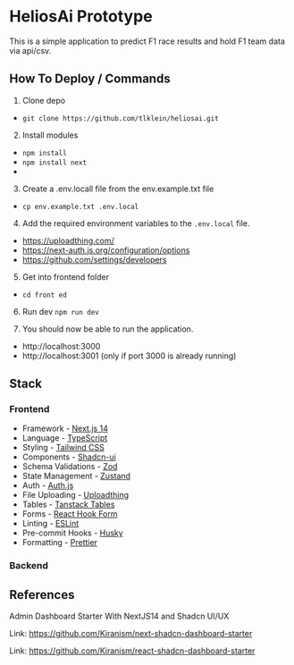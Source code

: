 # HeliosAi Prototype

This is a simple application to predict F1 race results and hold F1 team data via api/csv. 


## How To Deploy / Commands
1. Clone depo
- `git clone https://github.com/tlklein/heliosai.git`

2. Install modules
- `npm install`
- `npm install next`
- 

3. Create a .env.locall file from the env.example.txt file
- `cp env.example.txt .env.local`

4. Add the required environment variables to the `.env.local` file.
- https://uploadthing.com/
- https://next-auth.js.org/configuration/options
- https://github.com/settings/developers 

5. Get into frontend folder
- `cd front ed`

6. Run dev 
`npm run dev`

7. You should now be able to run the application. 
- http://localhost:3000
- http://localhost:3001 (only if port 3000 is already running)


## Stack
### Frontend
- Framework - [Next.js 14](https://nextjs.org/13)
- Language - [TypeScript](https://www.typescriptlang.org)
- Styling - [Tailwind CSS](https://tailwindcss.com)
- Components - [Shadcn-ui](https://ui.shadcn.com)
- Schema Validations - [Zod](https://zod.dev)
- State Management - [Zustand](https://zustand-demo.pmnd.rs)
- Auth - [Auth.js](https://authjs.dev/)
- File Uploading - [Uploadthing](https://uploadthing.com)
- Tables - [Tanstack Tables](https://ui.shadcn.com/docs/components/data-table)
- Forms - [React Hook Form](https://ui.shadcn.com/docs/components/form)
- Linting - [ESLint](https://eslint.org)
- Pre-commit Hooks - [Husky](https://typicode.github.io/husky/)
- Formatting - [Prettier](https://prettier.io)

### Backend


## References
Admin Dashboard Starter With NextJS14 and Shadcn UI/UX

Link: https://github.com/Kiranism/next-shadcn-dashboard-starter

Link: https://github.com/Kiranism/react-shadcn-dashboard-starter

